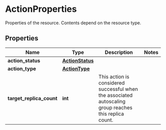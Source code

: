 # ActionProperties

Properties of the resource. Contents depend on the resource type.
## Properties
| Name | Type | Description | Notes |
| ------------ | ------------- | ------------- | ------------- |
| **action_status** | [**ActionStatus**](ActionStatus.md) |  |  |
| **action_type** | [**ActionType**](ActionType.md) |  |  |
| **target_replica_count** | **int** | This action is considered successful when the associated autoscaling group reaches this replica count. |  |


